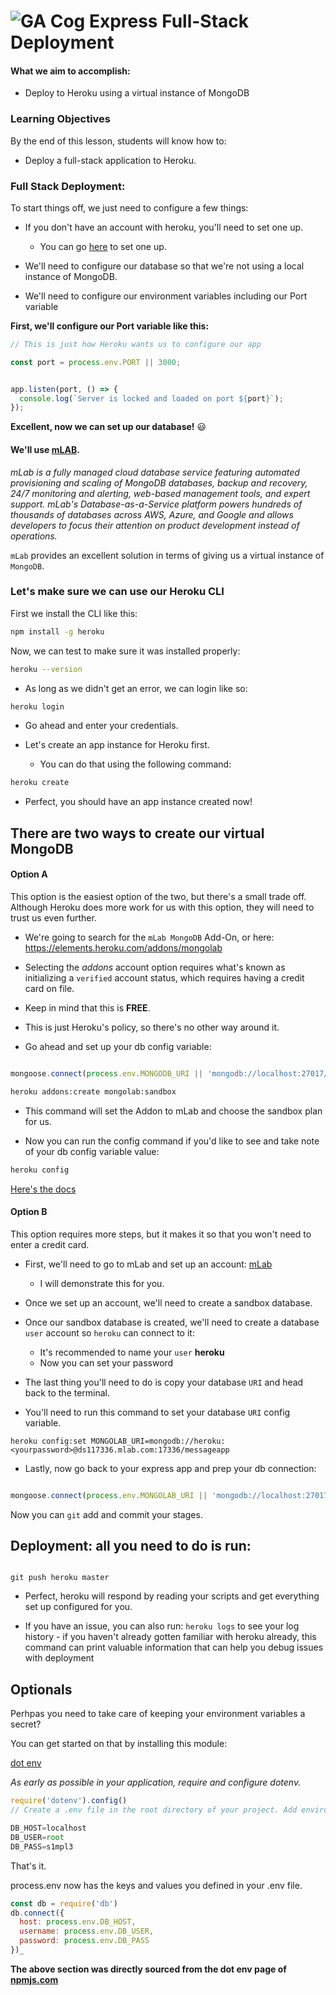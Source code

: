 
# ![GA Cog](https://ga-dash.s3.amazonaws.com/production/assets/logo-9f88ae6c9c3871690e33280fcf557f33.png) Express Full-Stack Deployment


#### What we aim to accomplish:
- Deploy to Heroku using a virtual instance of MongoDB


### Learning Objectives
By the end of this lesson, students will know how to:

- Deploy a full-stack application to Heroku.


### Full Stack Deployment:

To start things off, we just need to configure a few things:
  - If you don't have an account with heroku, you'll need to set one up.
    * You can go [here](https://www.heroku.com/) to set one up.
  - We'll need to configure our database so that we're not using a local instance of MongoDB.

  - We'll need to configure our environment variables including our Port variable

 
  
**First, we'll configure our Port variable like this:**

```js
// This is just how Heroku wants us to configure our app

const port = process.env.PORT || 3000;


app.listen(port, () => {
  console.log(`Server is locked and loaded on port ${port}`);
});

```




**Excellent, now we can set up our database!** :smiley:




#### We'll use [mLAB](https://mlab.com).


_mLab is a fully managed cloud database service featuring automated provisioning and scaling of MongoDB databases, backup and recovery, 24/7 monitoring and alerting, web-based management tools, and expert support. mLab's Database-as-a-Service platform powers hundreds of thousands of databases across AWS, Azure, and Google and allows developers to focus their attention on product development instead of operations._


`mLab` provides an excellent solution in terms of giving us a virtual instance of `MongoDB`.



### Let's make sure we can use our Heroku CLI

First we install the CLI like this:

```bash
npm install -g heroku
```

Now, we can test to make sure it was installed properly:

```bash
heroku --version
```
- As long as we didn't get an error, we can login like so:

```bash
heroku login
```
- Go ahead and enter your credentials.

- Let's create an app instance for Heroku first.

  - You can do that using the following command:

```bash
heroku create
```

- Perfect, you should have an app instance created now!



## There are two ways to create our virtual MongoDB


#### Option A
This option is the easiest option of the two, but there's a small trade off. Although Heroku does more work for us with this option, they will need to trust us even further.


- We're going to search for the `mLab MongoDB` Add-On, or here: https://elements.heroku.com/addons/mongolab


- Selecting the _addons_ account option requires what's known as initializing a `verified` account status, which requires having a credit card on file.

- Keep in mind that this is **FREE**.

- This is just Heroku's policy, so there's no other way around it.

- Go ahead and set up your db config variable:

```js

mongoose.connect(process.env.MONGODB_URI || 'mongodb://localhost:27017/Todos');

```

```bash
heroku addons:create mongolab:sandbox
```


- This command will set the Addon to mLab and choose the sandbox plan for us.


- Now you can run the config command if you'd like to see and take note of your db config variable value:


```bash
heroku config
```

[Here's the docs](https://devcenter.heroku.com/articles/mongolab)

#### Option B

This option requires more steps, but it makes it so that you won't need to enter a credit card.

- First, we'll need to go to mLab and set up an account:
[mLab](https://mlab.com)
  - I will demonstrate this for you.

- Once we set up an account, we'll need to create a sandbox database.

- Once our sandbox database is created, we'll need to create a database `user` account so `heroku` can connect to it:

  - It's recommended to name your `user` **heroku**
  - Now you can set your password

- The last thing you'll need to do is copy your database `URI` and head back to the terminal.

- You'll need to run this command to set your database `URI` config variable.

```git
heroku config:set MONGOLAB_URI=mongodb://heroku:<yourpassword>@ds117336.mlab.com:17336/messageapp
```

- Lastly, now go back to your express app and prep your db connection:

```js

mongoose.connect(process.env.MONGOLAB_URI || 'mongodb://localhost:27017/Todos');

```

Now you can `git` add and commit your stages.

## Deployment: all you need to do is run:

```git

git push heroku master

```

- Perfect, heroku will respond by reading your scripts and get everything set up configured for you.


- If you have an issue, you can also run: `heroku logs` to see your log history - if you haven't already gotten familiar with heroku already, this command can print valuable information that can help you debug issues with deployment


## Optionals

Perhpas you need to take care of keeping your environment variables a secret?

You can get started on that by installing this module:

[dot env](https://www.npmjs.com/package/dotenv)

_As early as possible in your application, require and configure dotenv._

```js
require('dotenv').config()
// Create a .env file in the root directory of your project. Add environment-specific variables on new lines in the form of NAME=VALUE. For example:

DB_HOST=localhost
DB_USER=root
DB_PASS=s1mpl3
```
That's it.

process.env now has the keys and values you defined in your .env file.

```js
const db = require('db')
db.connect({
  host: process.env.DB_HOST,
  username: process.env.DB_USER,
  password: process.env.DB_PASS
})_
```

**The above section was directly sourced from the dot env page of [npmjs.com](https://www.npmjs.com/package/dotenv)**




